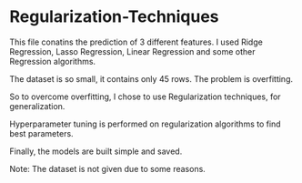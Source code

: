 # Regularization-Techniques

This file conatins the prediction of 3 different features. I used Ridge Regression, Lasso Regression, Linear Regression and some other Regression algorithms. 

The dataset is so small, it contains only 45 rows. The problem is overfitting. 

So to overcome overfitting, I chose to use Regularization techniques, for generalization. 

Hyperparameter tuning is performed on regularization algorithms to find best parameters. 

Finally, the models are built simple and saved. 

Note: The dataset is not given due to some reasons.
